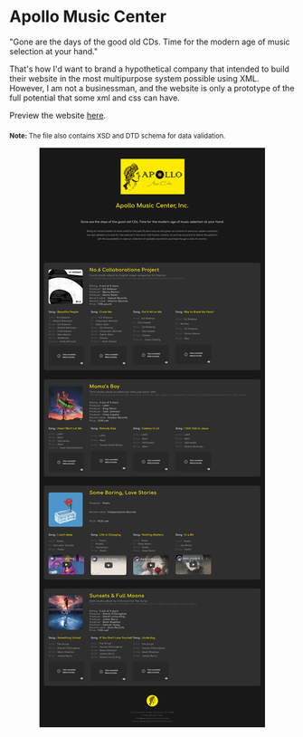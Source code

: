 # Apollo Music Center

"Gone are the days of the good old CDs. Time for the modern age of music selection at your hand."

That's how I'd want to brand a hypothetical company that intended to build their website in the most multipurpose system possible using XML. However, I am not a businessman, and the website is only a prototype of the full potential that some xml and css can have.

Preview the  website [here](https://crypticsy.github.io/Academia/Apollo_Music_Center/apollo.xml).

<sub> <b>Note:</b> The file also contains XSD and DTD schema for data validation.</sub>
<br/>

<div align=center>
 <img src="./apollo_website.png" >
</div>

